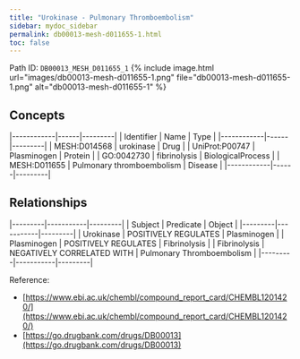 ```yaml
---
title: "Urokinase - Pulmonary Thromboembolism"
sidebar: mydoc_sidebar
permalink: db00013-mesh-d011655-1.html
toc: false 
---
```



Path ID: `DB00013_MESH_D011655_1`
{% include image.html url="images/db00013-mesh-d011655-1.png" file="db00013-mesh-d011655-1.png" alt="db00013-mesh-d011655-1" %}

## Concepts

|------------|------|---------|
| Identifier | Name | Type    |
|------------|------|---------|
| MESH:D014568 | urokinase | Drug |
| UniProt:P00747 | Plasminogen | Protein |
| GO:0042730 | fibrinolysis | BiologicalProcess |
| MESH:D011655 | Pulmonary thromboembolism | Disease |
|------------|------|---------|

## Relationships

|---------|-----------|---------|
| Subject | Predicate | Object  |
|---------|-----------|---------|
| Urokinase | POSITIVELY REGULATES | Plasminogen |
| Plasminogen | POSITIVELY REGULATES | Fibrinolysis |
| Fibrinolysis | NEGATIVELY CORRELATED WITH | Pulmonary Thromboembolism |
|---------|-----------|---------|

Reference: 
  - [https://www.ebi.ac.uk/chembl/compound_report_card/CHEMBL1201420/](https://www.ebi.ac.uk/chembl/compound_report_card/CHEMBL1201420/)
  - [https://go.drugbank.com/drugs/DB00013](https://go.drugbank.com/drugs/DB00013)
